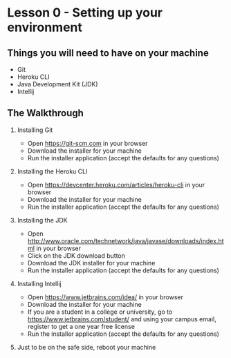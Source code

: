 # Lesson 0 - Setting up your environment 
## Things you will need to have on your machine
* Git
* Heroku CLI
* Java Development Kit (JDK)
* Intellij

## The Walkthrough 

1. Installing Git 
	* Open https://git-scm.com in your browser
  	* Download the installer for your machine 
  	* Run the installer application (accept the defaults for any questions)   

2. Installing the Heroku CLI 
	* Open https://devcenter.heroku.com/articles/heroku-cli in your browser 
  	* Download the installer for your machine 
	* Run the installer application (accept the defaults for any questions)
  
3. Installing the JDK
  	* Open http://www.oracle.com/technetwork/java/javase/downloads/index.html in your browser
  	* Click on the JDK download button
  	* Download the JDK installer for your machine
  	* Run the installer application (accept the defaults for any questions)
  
4. Installing Intellij
  	* Open https://www.jetbrains.com/idea/ in your browser
  	* Download the installer for your machine
  	* If you are a student in a college or university, go to https://www.jetbrains.com/student/ and using your campus email, register to get a one year free license
	* Run the installer application (accept the defaults for any questions)

5. Just to be on the safe side, reboot your machine
